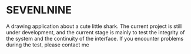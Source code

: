 # SEVENLNINE
A drawing application about a cute little shark. The current project is still under development, and the current stage is mainly to test the integrity of the system and the continuity of the interface. If you encounter problems during the test, please contact me
